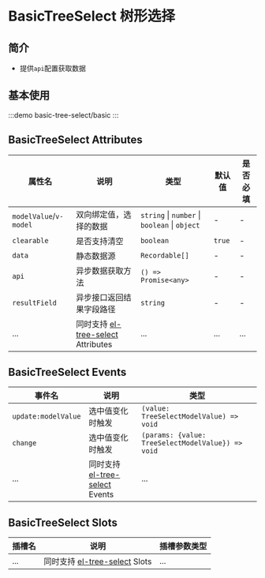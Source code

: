 # BasicTreeSelect 树形选择

## 简介

- 提供`api`配置获取数据

## 基本使用

:::demo
basic-tree-select/basic
:::

## BasicTreeSelect Attributes

| 属性名                 | 说明                                                                                                       | 类型                                          | 默认值 | 是否必填 |
| ---------------------- | ---------------------------------------------------------------------------------------------------------- | --------------------------------------------- | ------ | -------- |
| `modelValue`/`v-model` | 双向绑定值，选择的数据                                                                                     | `string` \| `number` \| `boolean` \| `object` | -      | -        |
| `clearable`            | 是否支持清空                                                                                               | `boolean`                                     | `true` | -        |
| `data`                 | 静态数据源                                                                                                 | `Recordable[]`                                | -      | -        |
| `api`                  | 异步数据获取方法                                                                                           | `() => Promise<any>`                          | -      | -        |
| `resultField`          | 异步接口返回结果字段路径                                                                                   | `string`                                      | -      | -        |
| ...                    | 同时支持 [el-tree-select](https://element-plus.org/zh-CN/component/tree-select.html#attributes) Attributes | ...                                           | ...    | ...      |

## BasicTreeSelect Events

| 事件名              | 说明                                                         | 类型                                              |
| ------------------- | ------------------------------------------------------------ | ------------------------------------------------- |
| `update:modelValue` | 选中值变化时触发                                             | `(value: TreeSelectModelValue) => void`           |
| `change`            | 选中值变化时触发                                             | `(params: {value: TreeSelectModelValue}) => void` |
| ...                 | 同时支持 [el-tree-select](https://element-plus.org/zh-CN/component/tree-select.html#events) Events | ...                                               |

## BasicTreeSelect Slots

| 插槽名 | 说明                                                                                             | 插槽参数类型 |
| ------ | ------------------------------------------------------------------------------------------------ | ------------ |
| ...    | 同时支持 [el-tree-select](https://element-plus.org/zh-CN/component/tree-select.html#slots) Slots | ...          |
